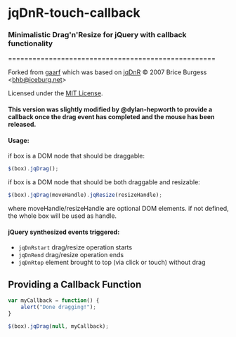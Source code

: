 # jqDnR-touch-callback
### Minimalistic Drag'n'Resize for jQuery with callback functionality
===================================================

Forked from [gaarf](http://github.com/gaarf/jqDnR-touch) which was based on [jqDnR](http://dev.iceburg.net/jquery/jqDnR/) &copy; 2007 Brice Burgess &lt;bhb@iceburg.net&gt;

Licensed under the [MIT License](http://www.opensource.org/licenses/mit-license.php).

#### This version was slightly modified by @dylan-hepworth to provide a callback once the drag event has completed and the mouse has been released.

#### Usage:

if box is a DOM node that should be draggable:

```js
$(box).jqDrag();
```

if box is a DOM node that should be both draggable and resizable:

```js
$(box).jqDrag(moveHandle).jqResize(resizeHandle);
```

where moveHandle/resizeHandle are optional DOM elements. if not defined, the whole box will be used as handle.
  
#### jQuery synthesized events triggered:

 * `jqDnRstart`  drag/resize operation starts
 * `jqDnRend`  drag/resize operation ends
 * `jqDnRtop`  element brought to top (via click or touch) without drag

## Providing a Callback Function
```js
var myCallback = function() {
    alert("Done dragging!");
}

$(box).jqDrag(null, myCallback);
```